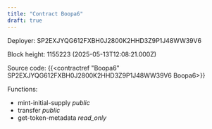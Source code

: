 ```yaml
---
title: "Contract Boopa6"
draft: true
---
```

Deployer: SP2EXJYQG612FXBH0J2800K2HHD3Z9P1J48WW39V6


 



Block height: 1155223 (2025-05-13T12:08:21.000Z)

Source code: {{<contractref "Boopa6" SP2EXJYQG612FXBH0J2800K2HHD3Z9P1J48WW39V6 Boopa6>}}

Functions:

* mint-initial-supply _public_
* transfer _public_
* get-token-metadata _read_only_
